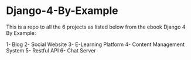 # Django-4-By-Example
This is a repo to all the 6 projects as listed below from the ebook Django 4 By Example:

1- Blog
2- Social Website
3- E-Learning Platform
4- Content Management System
5- Restful API
6- Chat Server